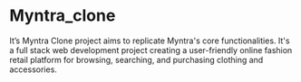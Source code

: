 # Myntra_clone
It’s Myntra Clone project aims to replicate Myntra's core functionalities. It's a full stack web development project creating a user-friendly online fashion retail platform for browsing,  searching, and purchasing clothing and accessories.  
